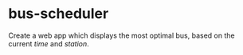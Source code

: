# bus-scheduler
Create a web app which displays the most optimal bus, based on the current *time* and *station*.
